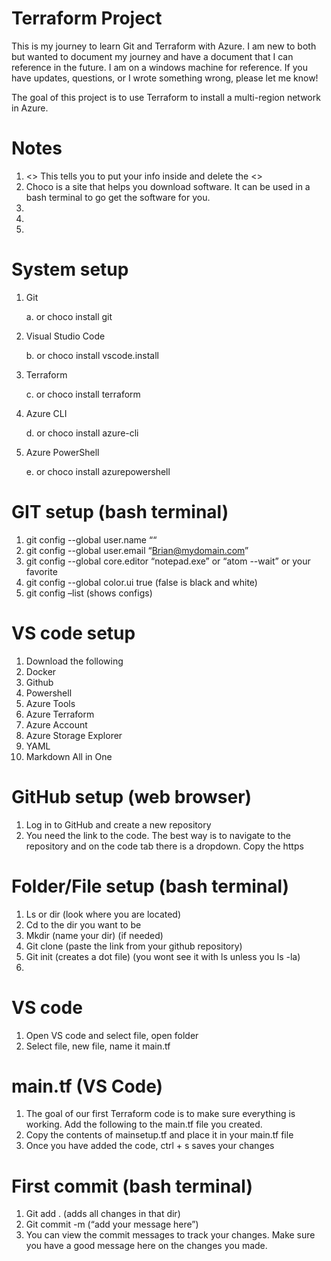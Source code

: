 # Terraform Project

This is my journey to learn Git and Terraform with Azure.  I am new to both but wanted to document my journey and have a document that I can reference in the future.  I am on a windows machine for reference.  If you have updates, questions, or I wrote something wrong, please let me know!   

The goal of this project is to use Terraform to install a multi-region network in Azure. 

# Notes
1.	<>  This tells you to put your info inside and delete the <>
2.	 Choco is a site that helps you download software.  It can be used in a bash terminal to go get the software for you.  
3.	 
4.	 
5.	 

# System setup
1.	Git 

    a.	or choco install git

2.	Visual Studio Code 

    b.	or choco install vscode.install

3.	Terraform 

    c.	or choco install terraform

4.	Azure CLI 

    d.	or choco install azure-cli

5.	Azure PowerShell 

    e.	 or choco install azurepowershell

# GIT setup (bash terminal)
1.	git config --global user.name “<Brian>“
2.	git config --global user.email “<Brian@mydomain.com>”
3.	git config --global core.editor “notepad.exe” 
or “atom --wait” or your favorite
4.    git config --global color.ui true (false is black and white)
5.	git config –list (shows configs)

# VS code setup
1.	Download the following 
2.	Docker
3.	Github
4.	Powershell
5.	Azure Tools
6.	Azure Terraform
7.	Azure Account
8.	Azure Storage Explorer
9.	YAML
10.	Markdown All in One


# GitHub setup (web browser)
1.    Log in to GitHub and create a new repository 
2.    You need the link to the code.  The best way is to navigate to the repository and on the code tab there is a dropdown.  Copy the https

# Folder/File setup (bash terminal)
1.	Ls or dir (look where you are located) 
2.	Cd to the dir you want to be
3.	Mkdir (name your dir) (if needed)
4.	Git clone (paste the link from your github repository) 
5.	Git init (creates a dot file) (you wont see it with ls unless you ls -la)
6.	
	
# VS code
1.	Open VS code and select file, open folder
2.	Select file, new file, name it main.tf

# main.tf (VS Code)
1.	The goal of our first Terraform code is to make sure everything is working.  Add the following to the main.tf file you created. 
2.	Copy the contents of mainsetup.tf and place it in your main.tf file
3.	Once you have added the code, ctrl + s saves your changes

# First commit (bash terminal)
1.	Git add . (adds all changes in that dir)
2.	Git commit -m (“add your message here”)
3.	You can view the commit messages to track your changes.  Make sure you have a good message here on the changes you made.  






